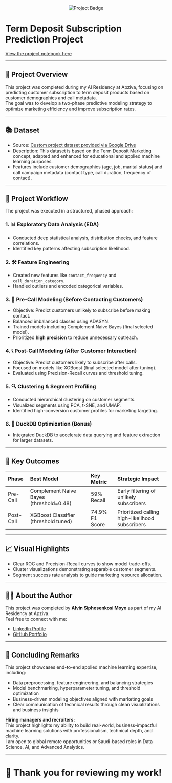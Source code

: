 <p align="center">
  <img src="https://img.shields.io/badge/Project-Term_Deposit_Subscription_Prediction-blueviolet?style=for-the-badge" alt="Project Badge">
</p>

# Term Deposit Subscription Prediction Project

[View the project notebook here](https://github.com/AlvinSMoyo/8Pl5KRkI1SP3AL13)

---

## 📌 Project Overview

This project was completed during my AI Residency at Apziva, focusing on predicting customer subscription to term deposit products based on customer demographics and call metadata.  
The goal was to develop a two-phase predictive modeling strategy to optimize marketing efficiency and improve subscription rates.

---
## 📚 Dataset

- Source: [Custom project dataset provided via Google Drive](https://drive.google.com/file/d/1EW-XMnGfxn-qzGtGPa3v_C63Yqj2aGf7)
- Description: This dataset is based on the Term Deposit Marketing concept, adapted and enhanced for educational and applied machine learning purposes.
- Features include customer demographics (age, job, marital status) and call campaign metadata (contact type, call duration, frequency of contact).

---
## 🚀 Project Workflow

The project was executed in a structured, phased approach:

### 1. 📊 Exploratory Data Analysis (EDA)
- Conducted deep statistical analysis, distribution checks, and feature correlations.
- Identified key patterns affecting subscription likelihood.

### 2. 🛠️ Feature Engineering
- Created new features like `contact_frequency` and `call_duration_category`.
- Handled outliers and encoded categorical variables.

### 3. 🧪 Pre-Call Modeling (Before Contacting Customers)
- Objective: Predict customers unlikely to subscribe before making contact.
- Balanced imbalanced classes using ADASYN.
- Trained models including Complement Naive Bayes (final selected model).
- Prioritized **high precision** to reduce unnecessary outreach.

### 4. 📞 Post-Call Modeling (After Customer Interaction)
- Objective: Predict customers likely to subscribe after calls.
- Focused on models like XGBoost (final selected model after tuning).
- Evaluated using Precision-Recall curves and threshold tuning.

### 5. 🔍 Clustering & Segment Profiling
- Conducted hierarchical clustering on customer segments.
- Visualized segments using PCA, t-SNE, and UMAP.
- Identified high-conversion customer profiles for marketing targeting.

### 6. 🚀 DuckDB Optimization (Bonus)
- Integrated DuckDB to accelerate data querying and feature extraction for larger datasets.

---
## 🎯 Key Outcomes

| Phase | Best Model | Key Metric | Strategic Impact |
|:------|:-----------|:-----------|:-----------------|
| Pre-Call | Complement Naive Bayes (threshold=0.48) | 59% Recall | Early filtering of unlikely subscribers |
| Post-Call | XGBoost Classifier (threshold tuned) | 74.9% F1 Score | Prioritized calling high-likelihood subscribers |

---

## 📈 Visual Highlights

- Clear ROC and Precision-Recall curves to show model trade-offs.
- Cluster visualizations demonstrating separable customer segments.
- Segment success rate analysis to guide marketing resource allocation.

---

## 👨‍💻 About the Author

This project was completed by **Alvin Siphosenkosi Moyo** as part of my AI Residency at Apziva.  
Feel free to connect with me:

- [LinkedIn Profile](https://www.linkedin.com/in/alvin-moyo-5a711021)
- [GitHub Portfolio](https://github.com/AlvinSMoyo)

---

## 💼 Concluding Remarks

This project showcases end-to-end applied machine learning expertise, including:

- Data preprocessing, feature engineering, and balancing strategies
- Model benchmarking, hyperparameter tuning, and threshold optimization
- Business-driven modeling objectives aligned with marketing goals
- Clear communication of technical results through clean visualizations and business insights

**Hiring managers and recruiters:**  
This project highlights my ability to build real-world, business-impactful machine learning solutions with professionalism, technical depth, and clarity.  
I am open to global remote opportunities or Saudi-based roles in Data Science, AI, and Advanced Analytics.

---

# 🚀 Thank you for reviewing my work!
